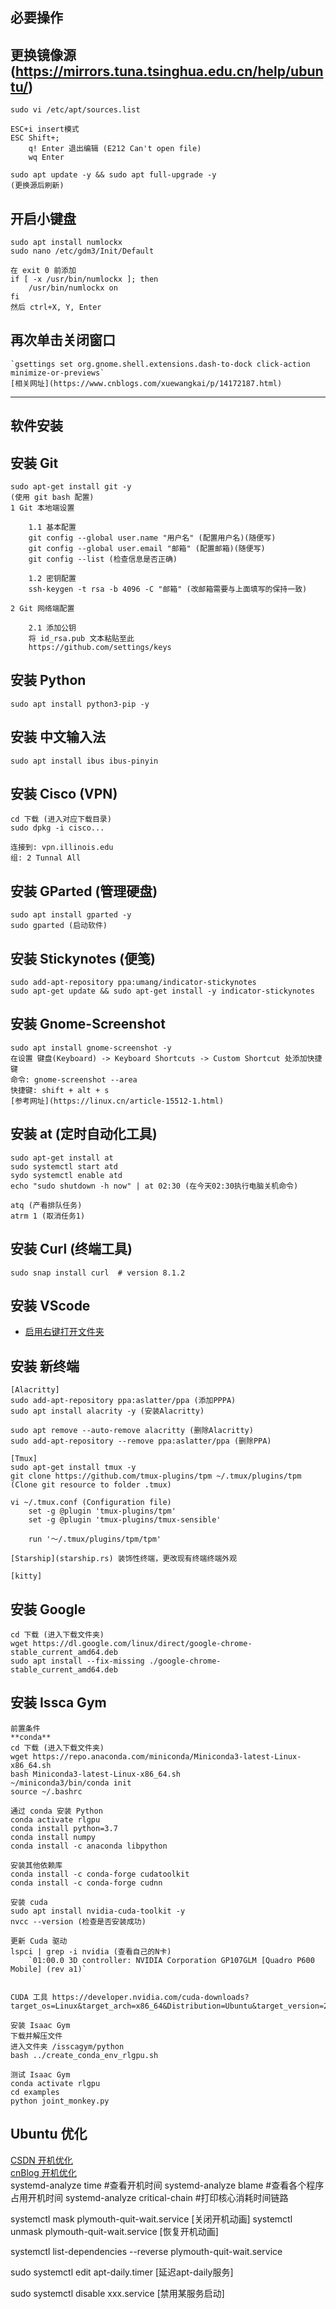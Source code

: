 ## 必要操作

## 更换镜像源 (https://mirrors.tuna.tsinghua.edu.cn/help/ubuntu/)
	sudo vi /etc/apt/sources.list

	ESC+i insert模式
	ESC Shift+; 
        q! Enter 退出编辑 (E212 Can't open file)
        wq Enter 

	sudo apt update -y && sudo apt full-upgrade -y 
    (更换源后刷新)

## 开启小键盘
    sudo apt install numlockx
    sudo nano /etc/gdm3/Init/Default

    在 exit 0 前添加
    if [ -x /usr/bin/numlockx ]; then
        /usr/bin/numlockx on
    fi
    然后 ctrl+X, Y, Enter


## 再次单击关闭窗口
    `gsettings set org.gnome.shell.extensions.dash-to-dock click-action minimize-or-previews`
    [相关网址](https://www.cnblogs.com/xuewangkai/p/14172187.html)



---
## 软件安装
## 安装 Git
	sudo apt-get install git -y
    (使用 git bash 配置)
    1 Git 本地端设置

        1.1 基本配置
        git config --global user.name "用户名" (配置用户名)(随便写)
        git config --global user.email "邮箱" (配置邮箱)(随便写)
        git config --list (检查信息是否正确)

        1.2 密钥配置
        ssh-keygen -t rsa -b 4096 -C "邮箱" (改邮箱需要与上面填写的保持一致)

    2 Git 网络端配置

        2.1 添加公钥
        将 id_rsa.pub 文本粘贴至此
        https://github.com/settings/keys

## 安装 Python
    sudo apt install python3-pip -y

## 安装 中文输入法
    sudo apt install ibus ibus-pinyin

## 安装 Cisco (VPN)
	cd 下载 (进入对应下载目录)  
	sudo dpkg -i cisco...  

	连接到: vpn.illinois.edu    
	组: 2 Tunnal All  

## 安装 GParted (管理硬盘)
    sudo apt install gparted -y
    sudo gparted (启动软件)

## 安装 Stickynotes (便笺)
    sudo add-apt-repository ppa:umang/indicator-stickynotes
    sudo apt-get update && sudo apt-get install -y indicator-stickynotes

<!-- ## 安装 flameshot (截图软件)
    sudo apt install flameshot -y
    在设置 键盘(Keyboard) -> Keyboard Shortcuts -> Custom Shortcut 处添加快捷键
    命令: flameshot gui
    快捷键: shift + alt + s -->

## 安装 Gnome-Screenshot
    sudo apt install gnome-screenshot -y
    在设置 键盘(Keyboard) -> Keyboard Shortcuts -> Custom Shortcut 处添加快捷键
    命令: gnome-screenshot --area
    快捷键: shift + alt + s
    [参考网址](https://linux.cn/article-15512-1.html)

## 安装 at (定时自动化工具)
    sudo apt-get install at
    sudo systemctl start atd
    sydo systemctl enable atd
    echo "sudo shutdown -h now" | at 02:30 (在今天02:30执行电脑关机命令)

    atq (产看排队任务)
    atrm 1 (取消任务1)

## 安装 Curl (终端工具)
    sudo snap install curl  # version 8.1.2

## 安装 VScode
- [启用右键打开文件夹](https://blog.csdn.net/qq2399431200/article/details/119304792)

<!-- ## 安装 Wine (Linux 模拟 Windows)
- [Wine 官网](https://www.winehq.org/)  
- [Wine Ubuntu 版本](https://wiki.winehq.org/Ubuntu_zhcn)
```
sudo wget -NP /etc/apt/sources.list.d/ https://dl.winehq.org/wine-builds/ubuntu/dists/focal/winehq-focal.sources  
``` -->

## 安装 新终端

    [Alacritty]
    sudo add-apt-repository ppa:aslatter/ppa (添加PPPA)
    sudo apt install alacrity -y (安装Alacritty)

    sudo apt remove --auto-remove alacritty (删除Alacritty)
    sudo add-apt-repository --remove ppa:aslatter/ppa (删除PPA)

    [Tmux]
    sudo apt-get install tmux -y
    git clone https://github.com/tmux-plugins/tpm ~/.tmux/plugins/tpm (Clone git resource to folder .tmux)

    vi ~/.tmux.conf (Configuration file)
        set -g @plugin 'tmux-plugins/tpm'
        set -g @plugin 'tmux-plugins/tmux-sensible'

        run '～/.tmux/plugins/tpm/tpm'

    [Starship](starship.rs) 装饰性终端，更改现有终端终端外观

    [kitty]

## 安装 Google  
	cd 下载 (进入下载文件夹)
	wget https://dl.google.com/linux/direct/google-chrome-stable_current_amd64.deb
	sudo apt install --fix-missing ./google-chrome-stable_current_amd64.deb

## 安装 Issca Gym
    前置条件
    **conda**
	cd 下载 (进入下载文件夹)
    wget https://repo.anaconda.com/miniconda/Miniconda3-latest-Linux-x86_64.sh
    bash Miniconda3-latest-Linux-x86_64.sh
    ~/miniconda3/bin/conda init
    source ~/.bashrc

    通过 conda 安装 Python 
    conda activate rlgpu
    conda install python=3.7
    conda install numpy
    conda install -c anaconda libpython

    安装其他依赖库
    conda install -c conda-forge cudatoolkit
    conda install -c conda-forge cudnn

    安装 cuda
    sudo apt install nvidia-cuda-toolkit -y
    nvcc --version (检查是否安装成功)

    更新 Cuda 驱动
    lspci | grep -i nvidia (查看自己的N卡)
        `01:00.0 3D controller: NVIDIA Corporation GP107GLM [Quadro P600 Mobile] (rev a1)`


    CUDA 工具 https://developer.nvidia.com/cuda-downloads?target_os=Linux&target_arch=x86_64&Distribution=Ubuntu&target_version=20.04&target_type=deb_local

    安装 Isaac Gym
    下载并解压文件
    进入文件夹 /isscagym/python
    bash ../create_conda_env_rlgpu.sh

    测试 Isaac Gym
    conda activate rlgpu
    cd examples 
    python joint_monkey.py



## Ubuntu 优化
[CSDN 开机优化](https://blog.csdn.net/rustwei/article/details/126389070)  
[cnBlog 开机优化](https://www.cnblogs.com/gaowengang/p/10854042.html)  
systemd-analyze time #查看开机时间
systemd-analyze blame #查看各个程序占用开机时间
systemd-analyze critical-chain #打印核心消耗时间链路

systemctl mask plymouth-quit-wait.service [关闭开机动画]
systemctl unmask plymouth-quit-wait.service [恢复开机动画]

systemctl list-dependencies --reverse plymouth-quit-wait.service

sudo systemctl edit apt-daily.timer [延迟apt-daily服务]

sudo systemctl disable xxx.service [禁用某服务启动]